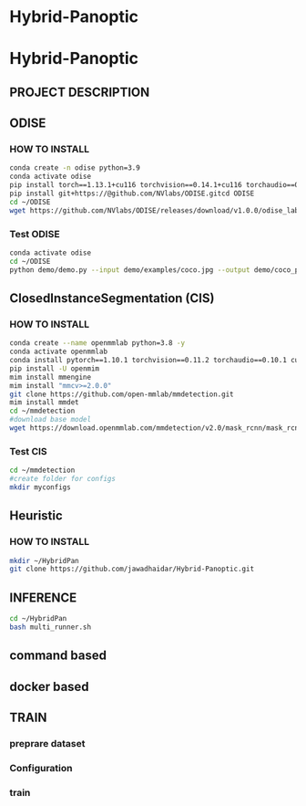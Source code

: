 # Hybrid-Panoptic
# Hybrid-Panoptic
## PROJECT DESCRIPTION


## ODISE 
### HOW TO INSTALL
```bash
conda create -n odise python=3.9
conda activate odise
pip install torch==1.13.1+cu116 torchvision==0.14.1+cu116 torchaudio==0.13.1 --extra-index-url https://download.pytorch.org/whl/cu116
pip install git+https://@github.com/NVlabs/ODISE.gitcd ODISE
cd ~/ODISE
wget https://github.com/NVlabs/ODISE/releases/download/v1.0.0/odise_label_coco_50e-b67d2efc.pth

```
### Test ODISE
```bash
conda activate odise
cd ~/ODISE
python demo/demo.py --input demo/examples/coco.jpg --output demo/coco_pred.jpg 
```
## ClosedInstanceSegmentation (CIS)
### HOW TO INSTALL
```bash
conda create --name openmmlab python=3.8 -y
conda activate openmmlab
conda install pytorch==1.10.1 torchvision==0.11.2 torchaudio==0.10.1 cudatoolkit=10.2 -c pytorch
pip install -U openmim
mim install mmengine
mim install "mmcv>=2.0.0"
git clone https://github.com/open-mmlab/mmdetection.git
mim install mmdet
cd ~/mmdetection
#download base model
wget https://download.openmmlab.com/mmdetection/v2.0/mask_rcnn/mask_rcnn_x101_64x4d_fpn_mstrain-poly_3x_coco/mask_rcnn_x101_64x4d_fpn_mstrain-poly_3x_coco_20210526_120447-c376f129.pth 
```

### Test CIS
```bash
cd ~/mmdetection
#create folder for configs
mkdir myconfigs

```
## Heuristic
### HOW TO INSTALL
```bash
mkdir ~/HybridPan
git clone https://github.com/jawadhaidar/Hybrid-Panoptic.git
```
## INFERENCE 
```bash
cd ~/HybridPan
bash multi_runner.sh
```
## command based
## docker based
## TRAIN
### preprare dataset
### Configuration
### train
